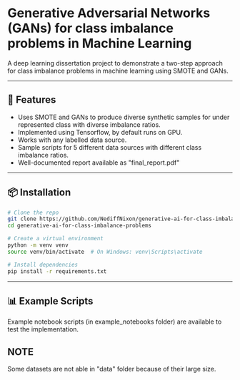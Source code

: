 # Generative Adversarial Networks (GANs) for class imbalance problems in Machine Learning

A deep learning dissertation project to demonstrate a two-step approach for class imbalance problems in machine learning using SMOTE and GANs.

---

## 🚀 Features

- Uses SMOTE and GANs to produce diverse synthetic samples for under represented class with diverse imbalance ratios.
- Implemented using Tensorflow, by default runs on GPU.
- Works with any labelled data source.
- Sample scripts for 5 different data sources with different class imbalance ratios.
- Well-documented report available as "final_report.pdf"

---

## 📦 Installation

```bash
# Clone the repo
git clone https://github.com/NediffNixon/generative-ai-for-class-imbalance-problems.git
cd generative-ai-for-class-imbalance-problems

# Create a virtual environment
python -m venv venv
source venv/bin/activate  # On Windows: venv\Scripts\activate

# Install dependencies
pip install -r requirements.txt
```
---

## 📊 Example Scripts
Example notebook scripts (in example_notebooks folder) are available to test the implementation.

## NOTE
Some datasets are not able in "data" folder because of their large size.
